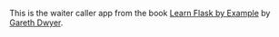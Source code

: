 This is the waiter caller app from the book [Learn Flask by Example](https://www.packtpub.com/web-development/flask-example) by [Gareth Dwyer](https://github.com/sixhobbits).  
